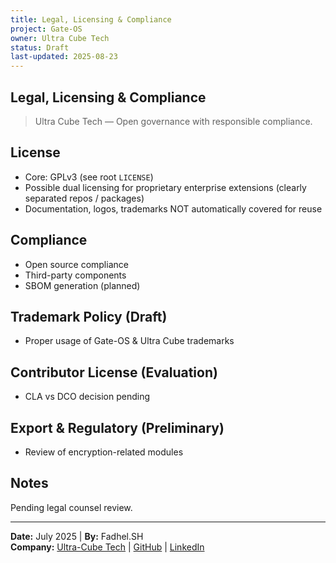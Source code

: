 ```yaml
---
title: Legal, Licensing & Compliance
project: Gate-OS
owner: Ultra Cube Tech
status: Draft
last-updated: 2025-08-23
---
```


## Legal, Licensing & Compliance

> Ultra Cube Tech — Open governance with responsible compliance.

## License

- Core: GPLv3 (see root `LICENSE`)
- Possible dual licensing for proprietary enterprise extensions (clearly separated repos / packages)
- Documentation, logos, trademarks NOT automatically covered for reuse

## Compliance

- Open source compliance
- Third-party components
- SBOM generation (planned)

## Trademark Policy (Draft)

- Proper usage of Gate-OS & Ultra Cube trademarks

## Contributor License (Evaluation)

- CLA vs DCO decision pending

## Export & Regulatory (Preliminary)

- Review of encryption-related modules

## Notes

Pending legal counsel review.

---
**Date:** July 2025 | **By:** Fadhel.SH  
**Company:** [Ultra-Cube Tech](https://ucubetech.com) | [GitHub](https://github.com/Ultra-Cube/) | [LinkedIn](https://www.linkedin.com/company/ultra-cube)
